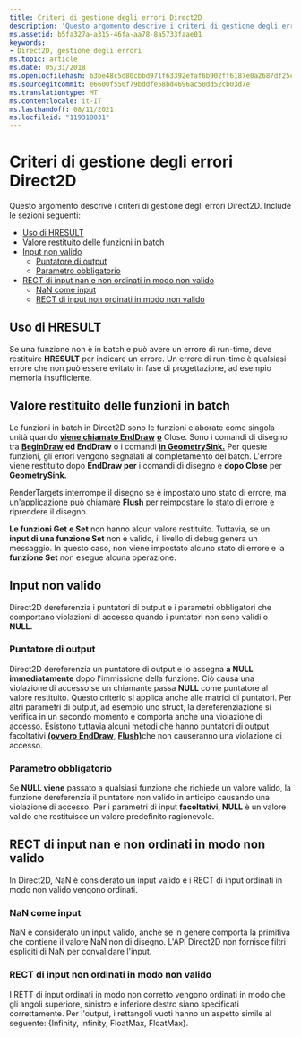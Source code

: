 ```yaml
---
title: Criteri di gestione degli errori Direct2D
description: 'Questo argomento descrive i criteri di gestione degli errori Direct2D. Include le sezioni seguenti:'
ms.assetid: b5fa327a-a315-46fa-aa78-8a5733faae01
keywords:
- Direct2D, gestione degli errori
ms.topic: article
ms.date: 05/31/2018
ms.openlocfilehash: b3be48c5d80cbbd971f63392efaf6b902ff6187e0a2687df25ccc728efafbfab
ms.sourcegitcommit: e6600f550f79bddfe58bd4696ac50dd52cb03d7e
ms.translationtype: MT
ms.contentlocale: it-IT
ms.lasthandoff: 08/11/2021
ms.locfileid: "119318031"
---
```

# <a name="direct2d-error-handling-policies"></a>Criteri di gestione degli errori Direct2D

Questo argomento descrive i criteri di gestione degli errori Direct2D. Include le sezioni seguenti:

-   [Uso di HRESULT](#use-of-hresult)
-   [Valore restituito delle funzioni in batch](#return-value-of-batched-functions)
-   [Input non valido](#invalid-input)
    -   [Puntatore di output](#output-pointer)
    -   [Parametro obbligatorio](#required-parameter)
-   [RECT di input nan e non ordinati in modo non valido](#nan-and-poorly-ordered-input-rects)
    -   [NaN come input](#nan-as-input)
    -   [RECT di input non ordinati in modo non valido](#poorly-ordered-input-rects)

## <a name="use-of-hresult"></a>Uso di HRESULT

Se una funzione non è in batch e può avere un errore di run-time, deve restituire **HRESULT** per indicare un errore. Un errore di run-time è qualsiasi errore che non può essere evitato in fase di progettazione, ad esempio memoria insufficiente.

## <a name="return-value-of-batched-functions"></a>Valore restituito delle funzioni in batch

Le funzioni in batch in Direct2D sono le funzioni elaborate come singola unità quando [**viene chiamato EndDraw**](/windows/win32/api/d2d1/nf-d2d1-id2d1rendertarget-enddraw) [**o**](/windows/win32/api/d2d1/nf-d2d1-id2d1simplifiedgeometrysink-close) Close. Sono i comandi di disegno tra [**BeginDraw**](/windows/win32/api/d2d1/nf-d2d1-id2d1rendertarget-begindraw) **ed EndDraw** o i comandi [**in GeometrySink.**](/windows/win32/api/d2d1/nn-d2d1-id2d1geometrysink) Per queste funzioni, gli errori vengono segnalati al completamento del batch. L'errore viene restituito dopo **EndDraw per** i comandi di disegno e **dopo Close** per **GeometrySink.**

RenderTargets interrompe il disegno se è impostato uno stato di errore, ma un'applicazione può chiamare [**Flush**](/windows/win32/api/d2d1/nf-d2d1-id2d1rendertarget-flush) per reimpostare lo stato di errore e riprendere il disegno.

**Le funzioni Get** **e Set** non hanno alcun valore restituito. Tuttavia, se un **input di una funzione Set** non è valido, il livello di debug genera un messaggio. In questo caso, non viene impostato alcuno stato di errore e la **funzione Set** non esegue alcuna operazione.

## <a name="invalid-input"></a>Input non valido

Direct2D dereferenzia i puntatori di output e i parametri obbligatori che comportano violazioni di accesso quando i puntatori non sono validi o **NULL.**

### <a name="output-pointer"></a>Puntatore di output

Direct2D dereferenzia un puntatore di output e lo assegna **a NULL immediatamente** dopo l'immissione della funzione. Ciò causa una violazione di accesso se un chiamante passa **NULL** come puntatore al valore restituito. Questo criterio si applica anche alle matrici di puntatori. Per altri parametri di output, ad esempio uno struct, la dereferenziazione si verifica in un secondo momento e comporta anche una violazione di accesso. Esistono tuttavia alcuni metodi che hanno puntatori di output facoltativi [**(ovvero EndDraw**](/windows/win32/api/d2d1/nf-d2d1-id2d1rendertarget-enddraw), [**Flush)**](/windows/win32/api/d2d1/nf-d2d1-id2d1rendertarget-flush)che non causeranno una violazione di accesso.

### <a name="required-parameter"></a>Parametro obbligatorio

Se **NULL viene** passato a qualsiasi funzione che richiede un valore valido, la funzione dereferenzia il puntatore non valido in anticipo causando una violazione di accesso. Per i parametri di input **facoltativi, NULL** è un valore valido che restituisce un valore predefinito ragionevole.

## <a name="nan-and-poorly-ordered-input-rects"></a>RECT di input nan e non ordinati in modo non valido

In Direct2D, NaN è considerato un input valido e i RECT di input ordinati in modo non valido vengono ordinati.

### <a name="nan-as-input"></a>NaN come input

NaN è considerato un input valido, anche se in genere comporta la primitiva che contiene il valore NaN non di disegno. L'API Direct2D non fornisce filtri espliciti di NaN per convalidare l'input.

### <a name="poorly-ordered-input-rects"></a>RECT di input non ordinati in modo non valido

I RETT di input ordinati in modo non corretto vengono ordinati in modo che gli angoli superiore, sinistro e inferiore destro siano specificati correttamente. Per l'output, i rettangoli vuoti hanno un aspetto simile al seguente: {Infinity, Infinity, FloatMax, FloatMax}.

 

 